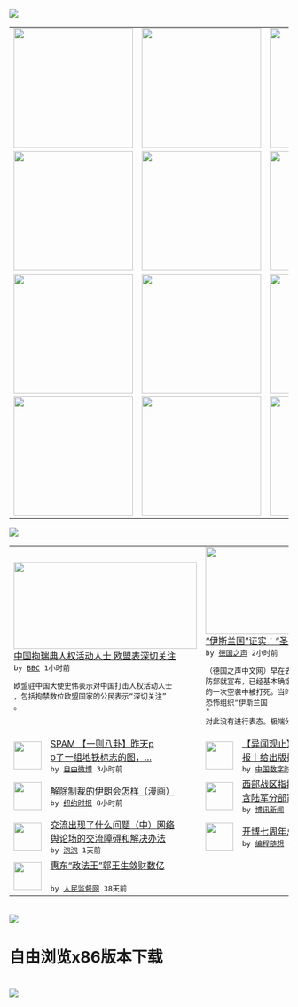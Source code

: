 

<a href="https://github.com/greatfire/z/raw/master/FreeBrowser.apk"><img src="https://raw.githubusercontent.com/greatfire/wiki/master/x/header.png" /></a><table><tr><td width="262" align="center" valign="center"><a href="https://github.com/greatfire/wiki/wiki/nyt" title="纽约时报中文网 国际纵览"><img src="https://raw.githubusercontent.com/greatfire/wiki/master/x/nyt_flag.png" width="215"/></a></td><td width="262" align="center" valign="center"><a href="https://github.com/greatfire/wiki/wiki/dw" title=""><img src="https://raw.githubusercontent.com/greatfire/wiki/master/x/dw_flag.png" width="215"/></a></td><td width="262" align="center" valign="center"><a href="https://github.com/greatfire/wiki/wiki/rmjd" title=""><img src="https://raw.githubusercontent.com/greatfire/wiki/master/x/rmjd_flag.png" width="215"/></a></td></tr><tr><td width="262" align="center" valign="center"><a href="https://github.com/paopaonetizen/website" title="泡泡 - 未经审查的互联网信息"><img src="https://raw.githubusercontent.com/greatfire/wiki/master/x/pp_flag.png" width="215"/></a></td><td width="262" align="center" valign="center"><a href="https://github.com/getlantern/mirror" title="以及自由微博和GreatFire.org官方中文论坛"><img src="https://raw.githubusercontent.com/greatfire/wiki/master/x/lantern_flag.png" width="215"/></a></td><td width="262" align="center" valign="center"><a href="https://github.com/cdtmirrors/m/" title=""><img src="https://raw.githubusercontent.com/greatfire/wiki/master/x/cdt_flag.png" width="215"/></a></td></tr><tr><td width="262" align="center" valign="center"><a href="https://github.com/program-think/blog" title="编程随想的博客"><img src="https://raw.githubusercontent.com/greatfire/wiki/master/x/pt_flag.png" width="215"/></a></td><td width="262" align="center" valign="center"><a href="https://github.com/greatfire/wiki/wiki/bbc" title=""><img src="https://raw.githubusercontent.com/greatfire/wiki/master/x/bbc_flag.png" width="215"/></a></td><td width="262" align="center" valign="center"><a href="https://github.com/freeweibo/s" title="自由微博 - 匿名和不受屏蔽的新浪微博搜索"><img src="https://raw.githubusercontent.com/greatfire/wiki/master/x/fw_flag.png" width="215"/></a></td></tr><tr><td width="262" align="center" valign="center"><a href="https://github.com/greatfire/wiki/wiki/google" title=""><img src="https://raw.githubusercontent.com/greatfire/wiki/master/x/google_flag.png" width="215"/></a></td><td width="262" align="center" valign="center"><a href="https://github.com/bxnews/boxun" title=""><img src="https://raw.githubusercontent.com/greatfire/wiki/master/x/bx_flag.png" width="215"/></a></td><td width="262" align="center" valign="center"><a href="https://github.com/greatfire/wiki/wiki/open-source" title="欢迎访问GreatFire.org开发者项目网站"><img src="https://raw.githubusercontent.com/greatfire/wiki/master/x/open-source_flag.png" width="215"/></a></td></tr></table><img src="https://raw.githubusercontent.com/greatfire/wiki/master/x/newsfeed text.png" /><table cols="4"><tr><td colspan="2" width="380"><a href="http://www.bbc.com/zhongwen/simp/world/2016/01/160120_china_rights_sweden"><img src="http://a.files.bbci.co.uk/worldservice/live/assets/images/2016/01/20/160120111223_peter_dahlin_144x81_bbc_nocredit.jpg" width="330" height="156"/></a></br><a href="http://www.bbc.com/zhongwen/simp/world/2016/01/160120_china_rights_sweden">中国拘瑞典人权活动人士 欧盟表深切关注</a></br><kbd> by <a href="http://www.bbc.co.uk/zhongwen/simp">BBC</a> 1小时前 </kbd></br><pre>欧盟驻中国大使史伟表示对中国打击人权活动人士<br/>，包括拘禁数位欧盟国家的公民表示“深切关注”<br/>。</pre></td><td colspan="2" width="380"><a href="http://dw.com/p/1HgNG?maca=chi-GK-text-greatfire-all-chinese-15625-xml-mrss"><img src="http://www.dw.com/image/0,,18847398_302,00.jpg" width="330" height="156"/></a></br><a href="http://dw.com/p/1HgNG?maca=chi-GK-text-greatfire-all-chinese-15625-xml-mrss">“伊斯兰国”证实：“圣战约翰”死于空袭</a></br><kbd> by <a href="http://dw.de">德国之声</a> 2小时前 </kbd></br><pre>（德国之声中文网）早在去年11月中旬，美国国<br/>防部就宣布，已经基本确定"圣战约翰"在叙利亚<br/>的一次空袭中被打死。当时恐怖组织"伊斯兰国<br/>"对此没有进行表态。极端分...</pre></td></tr><tr><td><img src="http://ww4.sinaimg.cn/large/648ac377gw1f0620zz4jqj20da08f3z8.jpg" width="50" height="50"/></td><td width="280"><a href="https://freeweibo.com/weibo/3933402505859123">SPAM 【一则八卦】昨天p<br/>o了一组地铁标志的图，...</a></br><kbd> by <a href="https://freeweibo.com/">自由微博</a> 3小时前 </kbd></td><td><img src="https://raw.githubusercontent.com/greatfire/wiki/master/x/cdt_logo.png" width="50" height="50"/></td><td width="280"><a href="http://feedproxy.google.com/~r/chinadigitaltimes/IyPt/~3/ZT5Phh8fLgI/">【异闻观止】中国新闻出版广电<br/>报｜给出版推荐活动上“笼套”</a></br><kbd> by <a href="http://chinadigitaltimes.net/chinese/">中国数字时代</a> 4小时前 </kbd></td></tr><tr><td><img src="http://static01.nyt.com/images/2016/01/20/opinion/20chappatte/20chappatte-articleLarge.jpg" width="50" height="50"/></td><td width="280"><a href="https://d3qlz4p8smvoli.cloudfront.net/opinion/20160120/c20iht-edchappatte/">解除制裁的伊朗会怎样（漫画）</a></br><kbd> by <a href="http://m.cn.nytimes.com/">纽约时报</a> 8小时前 </kbd></td><td><img src="https://raw.githubusercontent.com/greatfire/wiki/master/x/bx_logo.png" width="50" height="50"/></td><td width="280"><a href="http://www.boxun.com/news/gb/china/2016/01/201601200445.shtml">西部战区指挥中枢解密一正四副<br/>含陆军分部司令请看博讯...</a></br><kbd> by <a href="http://www.boxun.com">博讯新闻</a> 1天前 </kbd></td></tr><tr><td><img src="https://raw.githubusercontent.com/greatfire/wiki/master/x/pp_logo.png" width="50" height="50"/></td><td width="280"><a href="https://pao-pao.net/article/662">交流出现了什么问题（中）网络<br/>舆论场的交流障碍和解决办法</a></br><kbd> by <a href="https://pao-pao.net">泡泡</a> 1天前 </kbd></td><td><img src="https://raw.githubusercontent.com/greatfire/wiki/master/x/pt_logo.png" width="50" height="50"/></td><td width="280"><a href="http://feedproxy.google.com/~r/programthink/~3/6a5j85a9zeM/seven-years-blogging.html">开博七周年总结，博文分类汇总</a></br><kbd> by <a href="http://program-think.blogspot.com">编程随想</a> 4天前 </kbd></td></tr><tr><td><img src="http://www.rmjdw.com/uploads/151213/3-151213135J1423.jpg" width="50" height="50"/></td><td width="280"><a href="http://www.rmjdw.com//tebiebaodao/20151213/15247.html">惠东“政法王”郭王生敛财数亿<br/> </a></br><kbd> by <a href="http://www.rmjdw.com/">人民监督网</a> 38天前 </kbd></td></table></br><a href="https://github.com/greatfire/z/raw/master/FreeBrowser.apk"><img src="https://raw.githubusercontent.com/greatfire/wiki/master/x/download app.png" /></a><h1>自由浏览x86版本下载<h1><a href="https://github.com/greatfire/z/raw/master/FreeBrowser-x86.apk"><img src="https://raw.githubusercontent.com/greatfire/images/master/fb86.qr.png" /></a>